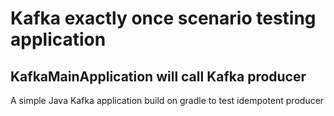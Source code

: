 # Kafka exactly once scenario testing application

## KafkaMainApplication will call Kafka producer

A simple Java Kafka application build on gradle to test idempotent producer
